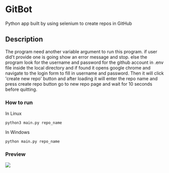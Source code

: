 # GitBot

Python app built by using selenium to create repos in GitHub

## Description

The program need another variable argument to run this program. if user did't provide one is going show an error message and stop. else the program look for the username and password for the github account in .env file inside the local directory and if found it opens google chrome and navigate to the login form to fill in username and password. Then it will click 'create new repo' button and after loading it will enter the repo name and press create repo button go to new repo page and wait for 10 seconds before quitting. 

### How to run 

In Linux

```
python3 main.py repo_name
```

In Windows

```
python main.py repo_name
```

### Preview

<img src="https://user-images.githubusercontent.com/91461938/191908417-9005bb5d-d1d0-4465-adb0-49d324cf3936.gif">
